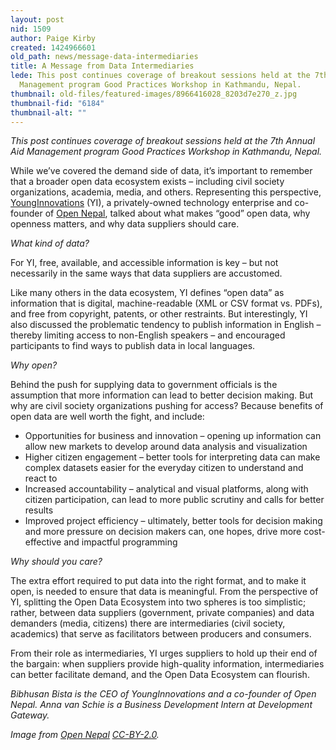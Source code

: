 ```yaml
---
layout: post
nid: 1509
author: Paige Kirby
created: 1424966601
old_path: news/message-data-intermediaries
title: A Message from Data Intermediaries
lede: This post continues coverage of breakout sessions held at the 7th Annual Aid
  Management program Good Practices Workshop in Kathmandu, Nepal.
thumbnail: old-files/featured-images/8966416028_8203d7e270_z.jpg
thumbnail-fid: "6184"
thumbnail-alt: ""
---
```


*This post continues coverage of breakout sessions held at the 7th Annual Aid Management program Good Practices Workshop in Kathmandu, Nepal.*

While we’ve covered the demand side of data, it’s important to remember that a broader open data ecosystem exists – including civil society organizations, academia, media, and others. Representing this perspective, [YoungInnovations](http://younginnovations.com.np/) (YI), a privately-owned technology enterprise and co-founder of [Open Nepal](http://opennepal.net/), talked about what makes “good” open data, why openness matters, and why data suppliers should care.

*What kind of data?*

For YI, free, available, and accessible information is key – but not necessarily in the same ways that data suppliers are accustomed.

Like many others in the data ecosystem, YI defines “open data” as information that is digital, machine-readable (XML or CSV format vs. PDFs), and free from copyright, patents, or other restraints. But interestingly, YI also discussed the problematic tendency to publish information in English – thereby limiting access to non-English speakers – and encouraged participants to find ways to publish data in local languages.

*Why open?*

Behind the push for supplying data to government officials is the assumption that more information can lead to better decision making. But why are civil society organizations pushing for access? Because benefits of open data are well worth the fight, and include:

- Opportunities for business and innovation – opening up information can allow new markets to develop around data analysis and visualization
- Higher citizen engagement – better tools for interpreting data can make complex datasets easier for the everyday citizen to understand and react to
- Increased accountability – analytical and visual platforms, along with citizen participation, can lead to more public scrutiny and calls for better results
- Improved project efficiency – ultimately, better tools for decision making and more pressure on decision makers can, one hopes, drive more cost-effective and impactful programming

*Why should you care?*

The extra effort required to put data into the right format, and to make it open, is needed to ensure that data is meaningful. From the perspective of YI, splitting the Open Data Ecosystem into two spheres is too simplistic; rather, between data suppliers (government, private companies) and data demanders (media, citizens) there are intermediaries (civil society, academics) that serve as facilitators between producers and consumers.

From their role as intermediaries, YI urges suppliers to hold up their end of the bargain: when suppliers provide high-quality information, intermediaries can better facilitate demand, and the Open Data Ecosystem can flourish.

*Bibhusan Bista is the CEO of YoungInnovations and a co-founder of Open Nepal. Anna van Schie is a Business Development Intern at Development Gateway.*

*Image from [Open Nepal](https://www.flickr.com/photos/opennepal/8966416028/) [CC-BY-2.0](https://creativecommons.org/licenses/by/2.0/).*
